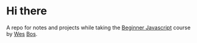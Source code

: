 # Hi there

A repo for notes and projects while taking the [Beginner Javascript](https://beginnerjavascript.com/) course by [Wes](https://wesbos.com/) [Bos](https://github.com/wesbos).
